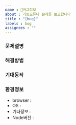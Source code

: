 ```yaml
---
name : 🐛버그정보
about : 기능오류나 문제를 보고합니다
title : "[bug]"
labels : bug
assignees : ""
---
```

### 문제설명
<!--무엇이 문제인가에 대한 설명을 해주세요-->
### 해결방법

### 기대동작

### 환경정보
- browser : 
- OS :
- 기타정보 : 
- Node버전 : 